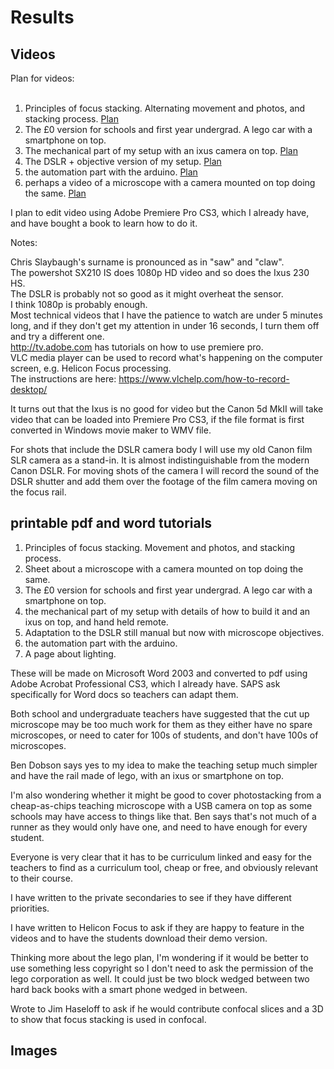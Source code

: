 

# Results

## Videos

Plan for videos:<br><br>

1.	Principles of focus stacking. Alternating movement and photos, and stacking process. <a href="FocusStacking.md">Plan</a><br>
2.  The £0 version for schools and first year undergrad. A lego car with a smartphone on top. 
3.	The mechanical part of my setup with an ixus camera on top. <a href="Mechanics.md">Plan</a><br>
4.	The DSLR + objective version of my setup. <a href="DSLRAndObjective.md">Plan</a><br>
5.	the automation part with the arduino. <a href="Automation.md">Plan</a><br>
6.	perhaps a video of a microscope with a camera mounted on top doing the same. <a href="MicroscopeMountedCamera.md">Plan</a> <br>

I plan to edit video using Adobe Premiere Pro CS3, which I already have, and have bought a book to learn how to do it. 

Notes:

Chris Slaybaugh's surname is pronounced as in "saw" and "claw".<br>
The powershot SX210 IS does 1080p HD video and so does the Ixus 230 HS. <br>
The DSLR is probably not so good as it might overheat the sensor. <br>
I think 1080p is probably enough. <br>
Most technical videos that I have the patience to watch are under 5 minutes long, and if they don't get my attention in under 16 seconds, I turn them off and try a different one. <br>
http://tv.adobe.com has tutorials on how to use premiere pro. <br>
VLC media player can be used to record what's happening on the computer screen, e.g. Helicon Focus processing. <br>
The instructions are here: https://www.vlchelp.com/how-to-record-desktop/

It turns out that the Ixus is no good for video but the Canon 5d MkII will take video that can be loaded into Premiere Pro CS3, if the file format is first converted in Windows movie maker to WMV file. 

For shots that include the DSLR camera body I will use my old Canon film SLR camera as a stand-in. It is almost indistinguishable from the modern Canon DSLR. For moving shots of the camera I will record the sound of the DSLR shutter and add them over the footage of the film camera moving on the focus rail. 

## printable pdf and word tutorials 


1.	Principles of focus stacking. Movement and photos, and stacking process. <br>
2.	Sheet about a microscope with a camera mounted on top doing the same. <br>
3.  The £0 version for schools and first year undergrad. A lego car with a smartphone on top. 
4.	the mechanical part of my setup with details of how to build it and an ixus on top, and hand held remote. <br>
5.	Adaptation to the DSLR still manual but now with microscope objectives.<br> 
6.	the automation part with the arduino.<br>
7.	A page about lighting. <br>

These will be made on Microsoft Word 2003 and converted to pdf using Adobe Acrobat Professional CS3, which I already have. 
SAPS ask specifically for Word docs so teachers can adapt them. 

Both school and undergraduate teachers have suggested that the cut up microscope may be too much work for them as they either have no spare microscopes, or need to cater for 100s of students, and don't have 100s of microscopes. 

Ben Dobson says yes to my idea to make the teaching setup much simpler and have the rail made of lego, with an ixus or smartphone on top. 

I'm also wondering whether it might be good to cover photostacking from a cheap-as-chips teaching microscope with a USB camera on top as some schools may have access to things like that. Ben says that's not much of a runner as they would only have one, and need to have enough for every student. 

Everyone is very clear that it has to be curriculum linked and easy for the teachers to find as a curriculum tool, cheap or free, and obviously relevant to their course. 

I have written to the private secondaries to see if they have different priorities. 

I have written to Helicon Focus to ask if they are happy to feature in the videos and to have the students download their demo version. 

Thinking more about the lego plan, I'm wondering if it would be better to use something less copyright so I don't need to ask the permission of the lego corporation as well. It could just be two block wedged between two hard back books with a smart phone wedged in between.

Wrote to Jim Haseloff to ask if he would contribute confocal slices and a 3D to show that focus stacking is used in confocal. 



## Images
